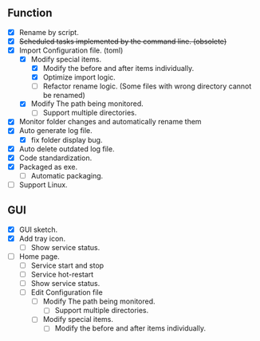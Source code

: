 ## Function

- [x] Rename by script.
- [x] ~~Scheduled tasks implemented by the command line. (obsolete)~~
- [x] Import Configuration file. (toml)
  - [x] Modify special items. 
    - [x] Modify the before and after items individually. 
    - [x] Optimize import logic.
    - [ ] Refactor rename logic. (Some files with wrong directory cannot be renamed)
  - [x] Modify The path being monitored.
    - [ ] Support multiple directories.
- [x] Monitor folder changes and automatically rename them
- [x] Auto generate log file.
  - [x] fix folder display bug.
- [x] Auto delete outdated log file.
- [x] Code standardization.
- [x] Packaged as exe.
  - [ ] Automatic packaging.
- [ ] Support Linux.

## GUI

- [x] GUI sketch.
- [x] Add tray icon.
  - [ ] Show service status.
- [ ] Home page.
  - [ ] Service start and stop
  - [ ] Service hot-restart
  - [ ] Show service status.
  - [ ] Edit Configuration file
    - [ ] Modify The path being monitored.
      - [ ] Support multiple directories.
    - [ ] Modify special items. 
      - [ ] Modify the before and after items individually. 